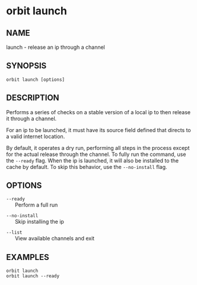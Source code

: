 # __orbit launch__

## __NAME__

launch - release an ip through a channel

## __SYNOPSIS__

```
orbit launch [options]
```

## __DESCRIPTION__

Performs a series of checks on a stable version of a local ip to then release it
through a channel.

For an ip to be launched, it must have its source field defined that directs to
a valid internet location.

By default, it operates a dry run, performing all steps in the process except
for the actual release through the channel. To fully run the command, use the
`--ready` flag. When the ip is launched, it will also be installed to the cache
by default. To skip this behavior, use the `--no-install` flag.

## __OPTIONS__

`--ready`  
      Perform a full run

`--no-install`  
      Skip installing the ip

`--list`  
      View available channels and exit

## __EXAMPLES__

```
orbit launch
orbit launch --ready
```

